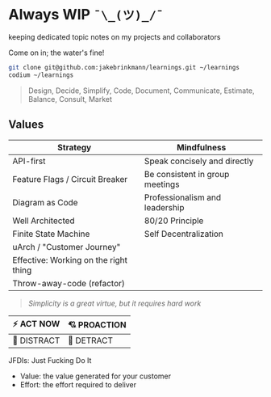 # Always WIP `¯\_(ツ)_/¯`

keeping dedicated topic notes on my projects and collaborators

Come on in; the water's fine!

```sh
git clone git@github.com:jakebrinkmann/learnings.git ~/learnings
codium ~/learnings
```

> Design, Decide, Simplify, Code, Document,
> Communicate, Estimate, Balance, Consult, Market

## Values

| **Strategy**                          | **Mindfulness**                 |
|---------------------------------------|---------------------------------|
| API-first                             | Speak concisely and directly    |
| Feature Flags / Circuit Breaker       | Be consistent in group meetings |
| Diagram as Code                       | Professionalism and leadership  |
| Well Architected                      | 80/20 Principle                 |
| Finite State Machine                  | Self Decentralization           |
| uArch / "Customer Journey"            |                                 |
| Effective: Working on the right thing |                                 |
| Throw-away-code (refactor)            |                                 |

> _Simplicity is a great virtue, but it requires hard work_

| ⚡ ACT NOW  | 💘 PROACTION |
|-------------|--------------|
| 💬 DISTRACT | 🛑 DETRACT   |

JFDIs: Just Fucking Do It
- Value: the value generated for your customer
- Effort: the effort required to deliver
